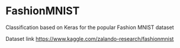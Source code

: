 # FashionMNIST
Classification based on Keras for the popular Fashion MNIST dataset

Dataset link
https://www.kaggle.com/zalando-research/fashionmnist 
